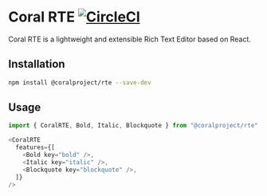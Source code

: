 # Coral RTE [![CircleCI](https://circleci.com/gh/coralproject/rte.svg?style=svg)](https://circleci.com/gh/coralproject/rte)

Coral RTE is a lightweight and extensible Rich Text Editor based on React.

## Installation

```bash
npm install @coralproject/rte --save-dev
```

## Usage

```js
import { CoralRTE, Bold, Italic, Blockquote } from "@coralproject/rte";

<CoralRTE
  features={[
    <Bold key="bold" />,
    <Italic key="italic" />,
    <Blockquote key="blockquote" />,
  ]}
/>
```

